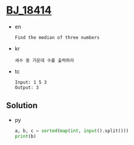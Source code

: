 # [BJ_18414](https://acmicpc.net/problem/18414)

* en

  ```en
  Find the median of three numbers
  ```

* kr

  ```kr
  세수 중 가운데 수를 출력하라
  ```

* tc

  ```tc
  Input: 1 5 3
  Output: 3
  ```

## Solution

* py

  ```py
  a, b, c = sorted(map(int, input().split()))
  print(b)
  ```
